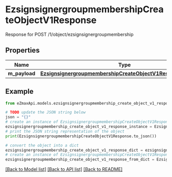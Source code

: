 # EzsignsignergroupmembershipCreateObjectV1Response

Response for POST /1/object/ezsignsignergroupmembership

## Properties

Name | Type | Description | Notes
------------ | ------------- | ------------- | -------------
**m_payload** | [**EzsignsignergroupmembershipCreateObjectV1ResponseMPayload**](EzsignsignergroupmembershipCreateObjectV1ResponseMPayload.md) |  | 

## Example

```python
from eZmaxApi.models.ezsignsignergroupmembership_create_object_v1_response import EzsignsignergroupmembershipCreateObjectV1Response

# TODO update the JSON string below
json = "{}"
# create an instance of EzsignsignergroupmembershipCreateObjectV1Response from a JSON string
ezsignsignergroupmembership_create_object_v1_response_instance = EzsignsignergroupmembershipCreateObjectV1Response.from_json(json)
# print the JSON string representation of the object
print(EzsignsignergroupmembershipCreateObjectV1Response.to_json())

# convert the object into a dict
ezsignsignergroupmembership_create_object_v1_response_dict = ezsignsignergroupmembership_create_object_v1_response_instance.to_dict()
# create an instance of EzsignsignergroupmembershipCreateObjectV1Response from a dict
ezsignsignergroupmembership_create_object_v1_response_from_dict = EzsignsignergroupmembershipCreateObjectV1Response.from_dict(ezsignsignergroupmembership_create_object_v1_response_dict)
```
[[Back to Model list]](../README.md#documentation-for-models) [[Back to API list]](../README.md#documentation-for-api-endpoints) [[Back to README]](../README.md)


